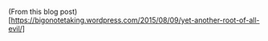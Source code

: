 (From this blog post)[https://bigonotetaking.wordpress.com/2015/08/09/yet-another-root-of-all-evil/]

